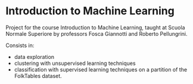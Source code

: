 # Introduction to Machine Learning

Project for the course Introduction to Machine Learning, taught at Scuola Normale Superiore by professors Fosca Giannotti and Roberto Pellungrini.

Consists in:
- data exploration
- clustering with unsupervised learning techniques
- classification with supervised learning techniques on a partition of the FolkTables dataset.
